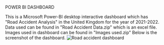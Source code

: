 POWER BI DASHBOARD

This is a Microsoft Power-BI desktop interactive dashboard which has "Road Accident Analysis" in the United Kingdom for the year of 2021-2022. Data used can be found in "Road Accident Data.zip" which is an excel file. Images used in dashboard can be found in "Images used.zip" Below is the screenshot of the dashboard.
![Road accident dashboard](https://github.com/dikshashub/Road-Accident-Power-BI-Report/assets/132251087/4e647f6e-f7aa-4f77-a787-2c70637669e2)

